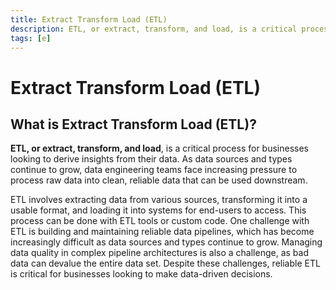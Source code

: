 ```yaml
---
title: Extract Transform Load (ETL)
description: ETL, or extract, transform, and load, is a critical process for businesses looking to derive insights from their data. As data sources and types continue to grow, data engineering teams face increasing pressure to process raw data into clean, reliable data that can be used downstream.
tags: [e]
---
```


# Extract Transform Load (ETL)

## What is Extract Transform Load (ETL)?

**ETL, or extract, transform, and load**, is a critical process for businesses looking to derive insights from their data. As data sources and types continue to grow, data engineering teams face increasing pressure to process raw data into clean, reliable data that can be used downstream.

ETL involves extracting data from various sources, transforming it into a usable format, and loading it into systems for end-users to access. This process can be done with ETL tools or custom code. One challenge with ETL is building and maintaining reliable data pipelines, which has become increasingly difficult as data sources and types continue to grow. Managing data quality in complex pipeline architectures is also a challenge, as bad data can devalue the entire data set. Despite these challenges, reliable ETL is critical for businesses looking to make data-driven decisions.

